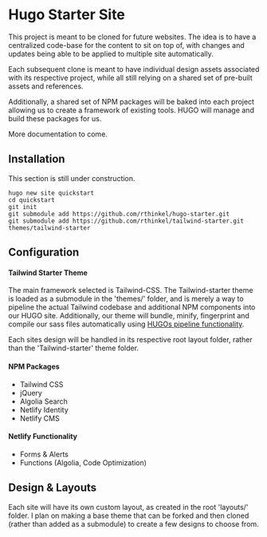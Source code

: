 # Hugo Starter Site

This project is meant to be cloned for future websites. The idea is to have a centralized code-base for the content to sit on top of, with changes and updates being able to be applied to multiple site automatically.

Each subsequent clone is meant to have individual design assets associated with its respective project, while all still relying on a shared set of pre-built assets and references.

Additionally, a shared set of NPM packages will be baked into each project allowing us to create a framework of existing tools. HUGO will manage and build these packages for us.

More documentation to come.

## Installation

This section is still under construction.

```
hugo new site quickstart
cd quickstart
git init
git submodule add https://github.com/rthinkel/hugo-starter.git
git submodule add https://github.com/rthinkel/tailwind-starter.git themes/tailwind-starter
```

## Configuration

#### Tailwind Starter Theme

The main framework selected is Tailwind-CSS. The Tailwind-starter theme is loaded as a submodule in the 'themes/' folder, and is merely a way to pipeline the actual Tailwind codebase and additional NPM components into our HUGO site. Additionally, our theme will bundle, minify, fingerprint and compile our sass files automatically using [HUGOs pipeline functionality](https://www.regisphilibert.com/blog/2018/07/hugo-pipes-and-asset-processing-pipeline/).

Each sites design will be handled in its respective root layout folder, rather than the 'Tailwind-starter' theme folder.

#### NPM Packages

* Tailwind CSS
* jQuery
* Algolia Search
* Netlify Identity
* Netlify CMS

#### Netlify Functionality

* Forms & Alerts
* Functions (Algolia, Code Optimization)

## Design & Layouts

Each site will have its own custom layout, as created in the root 'layouts/' folder. I plan on making a base theme that can be forked and then cloned (rather than added as a submodule) to create a few designs to choose from.